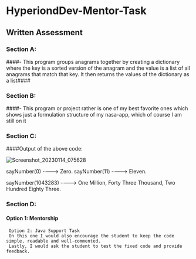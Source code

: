 # HyperiondDev-Mentor-Task #
## Written Assessment ##

### Section A: ###
####- This program groups anagrams together by creating a dictionary where the key is a sorted version of the anagram and the value is a list of all anagrams that match that key. It then returns the values of the dictionary as a list####

### Section B: ###
####- This program or project rather is one of my best favorite ones which shows just a formulation structure of my nasa-app, which of course I am still on it

### Section C:
####Output of the above code:

   ![Screenshot_20230114_075628](https://user-images.githubusercontent.com/65616521/212458229-754e24ae-361a-41ef-a561-8ce8c937518f.jpg)

sayNumber(0) ----> Zero.
sayNumber(11) ----> Eleven.

sayNumber(1043283) ----> One Million, Forty Three Thousand, Two Hundred Eighty Three.

### Section D:
#### Option 1: Mentorship
     Option 2: Java Support Task
     On this one I would also encourage the student to keep the code simple, readable and well-commented.
     Lastly, I would ask the student to test the fixed code and provide feedback.
